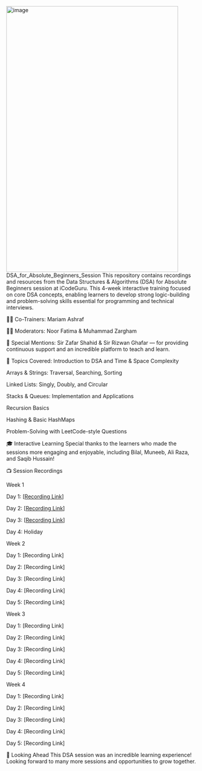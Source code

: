 <img width="454" height="702" alt="image" src="https://github.com/user-attachments/assets/4a0f2e41-44d3-432e-a0b9-f733cdfc8057" />DSA_for_Absolute_Beginners_Session
This repository contains recordings and resources from the Data Structures & Algorithms (DSA) for Absolute Beginners session at iCodeGuru. This 4-week interactive training focused on core DSA concepts, enabling learners to develop strong logic-building and problem-solving skills essential for programming and technical interviews.

👨‍🏫 Co-Trainers:
Mariam Ashraf

🧑‍💻 Moderators:
Noor Fatima & Muhammad Zargham

🙌 Special Mentions:
Sir Zafar Shahid & Sir Rizwan Ghafar — for providing continuous support and an incredible platform to teach and learn.

📌 Topics Covered:
Introduction to DSA and Time & Space Complexity

Arrays & Strings: Traversal, Searching, Sorting

Linked Lists: Singly, Doubly, and Circular

Stacks & Queues: Implementation and Applications

Recursion Basics

Hashing & Basic HashMaps

Problem-Solving with LeetCode-style Questions

🎓 Interactive Learning
Special thanks to the learners who made the sessions more engaging and enjoyable, including Bilal, Muneeb, Ali Raza, and Saqib Hussain!

📺 Session Recordings

Week 1

Day 1: [[Recording Link](https://www.facebook.com/share/v/15sZz8WXRG/)]

Day 2: [[Recording Link](https://www.facebook.com/share/v/1DaNWa71x5/)]

Day 3: [[Recording Link](https://www.facebook.com/share/v/16TAJaGUPH/)]

Day 4: Holiday

Week 2

Day 1: [Recording Link]

Day 2: [Recording Link]

Day 3: [Recording Link]

Day 4: [Recording Link]

Day 5: [Recording Link]

Week 3

Day 1: [Recording Link]

Day 2: [Recording Link]

Day 3: [Recording Link]

Day 4: [Recording Link]

Day 5: [Recording Link]

Week 4

Day 1: [Recording Link]

Day 2: [Recording Link]

Day 3: [Recording Link]

Day 4: [Recording Link]

Day 5: [Recording Link]

🚀 Looking Ahead
This DSA session was an incredible learning experience! Looking forward to many more sessions and opportunities to grow together.
